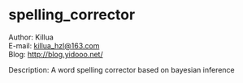 spelling_corrector
==================
Author: Killua<br/>
E-mail: killua_hzl@163.com<br/>
Blog: http://blog.yidooo.net/<br/>

Description: A word spelling corrector based on bayesian inference
